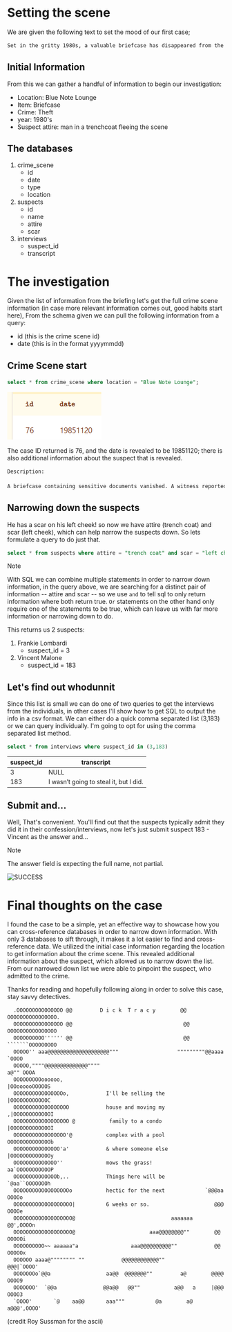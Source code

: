 # Setting the scene

We are given the following text to set the mood of our first case;

```txt
Set in the gritty 1980s, a valuable briefcase has disappeared from the Blue Note Lounge. A witness reported that a man in a trench coat was seen fleeing the scene. Investigate the crime scene, review the list of suspects, and examine interview transcripts to reveal the culprit.
```
## Initial Information
From this we can gather a handful of information to begin our investigation:
 - Location: Blue Note Lounge
 - Item: Briefcase
 - Crime: Theft
 - year: 1980's
 - Suspect attire: man in a trenchcoat fleeing the scene
## The databases
1. crime_scene
    - id
    - date
    - type
    - location
2. suspects
	- id
	- name
	- attire
	- scar
3. interviews
	- suspect_id
	- transcript


# The investigation
Given the list of information from the briefing let's get the full crime scene information  (in case more relevant information comes out, good habits start here), From the schema given we can pull the following information from a query:
- id (this is the crime scene id)
- date (this is in the format yyyymmdd)

## Crime Scene start
```sql
select * from crime_scene where location = "Blue Note Lounge";
```

![Case_Info.png](../images/Case_Info.png)

The case ID returned is 76, and the date is revealed to be 19851120; there is also additional information about the suspect that is revealed.
```txt
Description:

A briefcase containing sensitive documents vanished. A witness reported a man in a trench coat with a scar on his left cheek fleeing the scene.
```
## Narrowing down the suspects
He has a scar on his left cheek! so now we have attire (trench coat) and scar (left cheek), which can help narrow the suspects down. So lets formulate a query to do just that.

```sql
select * from suspects where attire = "trench coat" and scar = "left cheek";
```

> [!note]
> With SQL we can combine multiple statements in order to narrow down information, in the query above, we are searching for a distinct pair of information -- attire and scar -- so we use `and` to tell sql to only return information where both return true. `Or` statements on the other hand only require one of the statements to be true, which can leave us with far more information or narrowing down to do.

This returns us 2 suspects:
1. Frankie Lombardi
	- suspect_id = 3
2. Vincent Malone
	- suspect_id = 183

## Let's find out whodunnit
Since this list is small we can do one of two queries to get the interviews from the individuals, in other cases I'll show how to get SQL to output the info in a csv format.
We can either do a quick comma separated list (3,183) or we can query individually. I'm going to opt for using the comma separated list method.
```sql
select * from interviews where suspect_id in (3,183)
```

| suspect_id | transcript                             |
| ---------- | -------------------------------------- |
| 3          | NULL                                   |
| 183        | I wasn’t going to steal it, but I did. |

## Submit and...
Well, That's convenient. You'll find out that the suspects typically admit they did it in their confession/interviews, now let's just submit suspect 183 - Vincent as the answer and... 

> [!note] 
> The answer field is expecting the full name, not partial. 


![SUCCESS](../SQLNoir%20Writeups/images/Case_Solved.png)

# Final thoughts on the case

I found the case to be a simple, yet an effective way to showcase how you can cross-reference databases in order to narrow down information. With only 3 databases to sift through, it makes it a lot easier to find and cross-reference data. 
We utilized the initial case information regarding the location to get information about the crime scene. This revealed additional information about the suspect, which allowed us to narrow down the list. From our narrowed down list we were able to pinpoint the suspect, who admitted to the crime.

Thanks for reading and hopefully following along in order to solve this case, stay savvy detectives.

```
  .OOOOOOOOOOOOOOO @@         D i c k  T r a c y        @@ OOOOOOOOOOOOOOOO.
  OOOOOOOOOOOOOOOO @@                                    @@ OOOOOOOOOOOOOOOO
  OOOOOOOOOO'''''' @@                                    @@ ```````OOOOOOOOO
  OOOOO'' aaa@@@@@@@@@@@@@@@@@@@@"""                   """""""""@@aaaa `OOOO
  OOOOO,""""@@@@@@@@@@@@@@""""                                     a@"" OOOA
  OOOOOOOOOoooooo,                                            |OOoooooOOOOOS
  OOOOOOOOOOOOOOOOo,            I'll be selling the           |OOOOOOOOOOOOC
  OOOOOOOOOOOOOOOOOO            house and moving my          ,|OOOOOOOOOOOOI
  OOOOOOOOOOOOOOOOOO @           family to a condo           |OOOOOOOOOOOOOI
  OOOOOOOOOOOOOOOOO'@           complex with a pool          OOOOOOOOOOOOOOb
  OOOOOOOOOOOOOOO'a'            & where someone else         |OOOOOOOOOOOOOy
  OOOOOOOOOOOOOO''              mows the grass!           aa`OOOOOOOOOOOP
  OOOOOOOOOOOOOOb,..            Things here will be           `@aa``OOOOOOOh
  OOOOOOOOOOOOOOOOOOo           hectic for the next             `@@@aa OOOOo
  OOOOOOOOOOOOOOOOOOO|          6 weeks or so.                     @@@ OOOOe
  OOOOOOOOOOOOOOOOOOO@                               aaaaaaa       @@',OOOOn
  OOOOOOOOOOOOOOOOOOO@                        aaa@@@@@@@@""        @@ OOOOOi
  OOOOOOOOOO~~ aaaaaa"a                 aaa@@@@@@@@@@""            @@ OOOOOx
  OOOOOO aaaa@"""""""" ""            @@@@@@@@@@@@""               @@@|`OOOO'
  OOOOOOOo`@@a                  aa@@  @@@@@@@""         a@        @@@@ OOOO9
  OOOOOOO'  `@@a               @@a@@   @@""           a@@   a     |@@@ OOOO3
  `OOOO'       `@    aa@@       aaa"""          @a        a@     a@@@',OOOO'

```
(credit Roy Sussman for the ascii)
